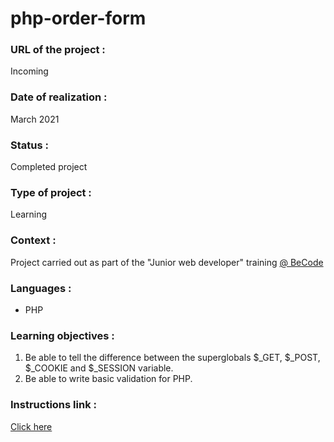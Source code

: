 # php-order-form

### URL of the project :
Incoming

### Date of realization :
March 2021

### Status :
Completed project

### Type of project :
Learning

### Context :
Project carried out as part of the "Junior web developer" training [@ BeCode](https://becode.org/)

### Languages :
* PHP

### Learning objectives :
1. Be able to tell the difference between the superglobals $_GET, $_POST, $_COOKIE and $_SESSION variable.
2. Be able to write basic validation for PHP.

### Instructions link :
[Click here](https://github.com/becodeorg/LIE-Jepsen-4.27/tree/master/02-the-hills/02-php/08-order-form)

